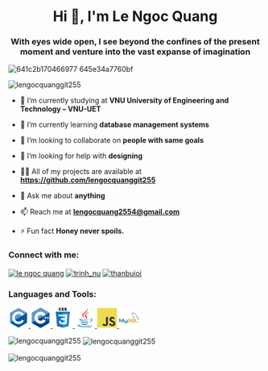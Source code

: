<h1 align="center">Hi 👋, I'm Le Ngoc Quang</h1>
<h3 align="center">With eyes wide open, I see beyond the confines of the present moment and venture into the vast expanse of imagination</h3>

![641c2b170466977 645e34a7760bf](https://github.com/lengocquanggit255/lengocquanggit255/assets/126934622/3f7d0017-a232-49b4-b0ef-a4148d380edb)


<p align="left"> <img src="https://komarev.com/ghpvc/?username=lengocquanggit255&label=Profile%20views&color=0e75b6&style=flat" alt="lengocquanggit255" /> </p>

- 🔭 I’m currently studying at **VNU University of Engineering and Technology – VNU-UET**

- 🌱 I’m currently learning **database management systems**

- 👯 I’m looking to collaborate on **people with same goals**

- 🤝 I’m looking for help with **designing**

- 👨‍💻 All of my projects are available at **https://github.com/lengocquanggit255**

- 💬 Ask me about **anything**

- 📫 Reach me at **lengocquang2554@gmail.com**

- ⚡ Fun fact **Honey never spoils.**

<h3 align="left">Connect with me:</h3>
<p align="left">
<a href="https://fb.com/Le Ngoc Quang" target="blank"><img align="center" src="https://raw.githubusercontent.com/rahuldkjain/github-profile-readme-generator/master/src/images/icons/Social/facebook.svg" alt="le ngoc quang" height="30" width="40" /></a>
<a href="https://instagram.com/trinhnu_" target="blank"><img align="center" src="https://raw.githubusercontent.com/rahuldkjain/github-profile-readme-generator/master/src/images/icons/Social/instagram.svg" alt="trinh_nu" height="30" width="40" /></a>
<a href="https://www.leetcode.com/thanbuioi" target="blank"><img align="center" src="https://raw.githubusercontent.com/rahuldkjain/github-profile-readme-generator/master/src/images/icons/Social/leet-code.svg" alt="thanbuioi" height="30" width="40" /></a>
</p>

<h3 align="left">Languages and Tools:</h3>
<p align="left"> <a href="https://www.cprogramming.com/" target="_blank" rel="noreferrer"> <img src="https://raw.githubusercontent.com/devicons/devicon/master/icons/c/c-original.svg" alt="c" width="40" height="40"/> </a> <a href="https://www.w3schools.com/cpp/" target="_blank" rel="noreferrer"> <img src="https://raw.githubusercontent.com/devicons/devicon/master/icons/cplusplus/cplusplus-original.svg" alt="cplusplus" width="40" height="40"/> </a> <a href="https://www.w3schools.com/css/" target="_blank" rel="noreferrer"> <img src="https://raw.githubusercontent.com/devicons/devicon/master/icons/css3/css3-original-wordmark.svg" alt="css3" width="40" height="40"/> </a> <a href="https://www.java.com" target="_blank" rel="noreferrer"> <img src="https://raw.githubusercontent.com/devicons/devicon/master/icons/java/java-original.svg" alt="java" width="40" height="40"/> </a> <a href="https://developer.mozilla.org/en-US/docs/Web/JavaScript" target="_blank" rel="noreferrer"> <img src="https://raw.githubusercontent.com/devicons/devicon/master/icons/javascript/javascript-original.svg" alt="javascript" width="40" height="40"/> </a> <a href="https://www.mysql.com/" target="_blank" rel="noreferrer"> <img src="https://raw.githubusercontent.com/devicons/devicon/master/icons/mysql/mysql-original-wordmark.svg" alt="mysql" width="40" height="40"/> </a> </p>

<p><img align="left" src="https://github-readme-stats.vercel.app/api/top-langs?username=lengocquanggit255&show_icons=true&locale=en&layout=compact" alt="lengocquanggit255" /></p>

<p>&nbsp;<img align="center" src="https://github-readme-stats.vercel.app/api?username=lengocquanggit255&show_icons=true&locale=en" alt="lengocquanggit255" /></p>

<p><img align="center" src="https://github-readme-streak-stats.herokuapp.com/?user=lengocquanggit255&" alt="lengocquanggit255" /></p>
